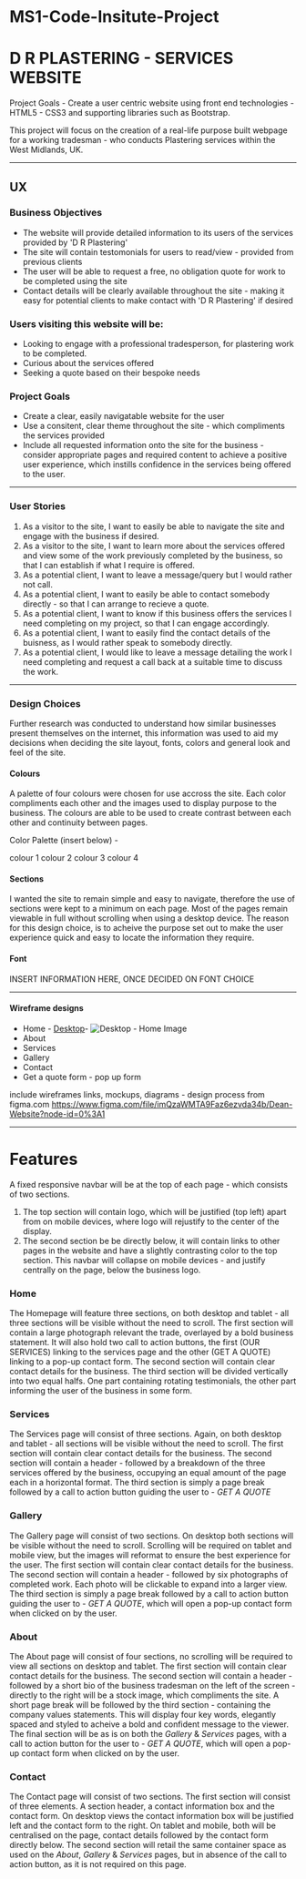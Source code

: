 # MS1-Code-Insitute-Project 
# D R PLASTERING - SERVICES WEBSITE

Project Goals - Create a user centric website using front end technologies - HTML5 - CSS3 and supporting libraries such as Bootstrap.

This project will focus on the creation of a real-life purpose built webpage for a working tradesman - who conducts Plastering services within the West Midlands, UK.

-----

## UX

### Business Objectives

- The website will provide detailed information to its users of the services provided by 'D R Plastering'
- The site will contain testomonials for users to read/view - provided from previous clients
- The user will be able to request a free, no obligation quote for work to be completed using the site
- Contact details will be clearly available throughout the site - making it easy for potential clients to make contact with 'D R Plastering' if desired

### Users visiting this website will be:

- Looking to engage with a professional tradesperson, for plastering work to be completed.
- Curious about the services offered
- Seeking a quote based on their bespoke needs

### Project Goals

- Create a clear, easily navigatable website for the user
- Use a consitent, clear theme throughout the site - which compliments the services provided
- Include all requested information onto the site for the business - consider appropriate pages and required content to achieve a positive user experience, which instills confidence in the services being offered to the user.

-----

### User Stories

1. As a visitor to the site, I want to easily be able to navigate the site and engage with the business if desired.
2. As a visitor to the site, I want to learn more about the services offered and view some of the work previously completed by the business, so that I can establish if what I require is offered.
3. As a potential client, I want to leave a message/query but I would rather not call.
4. As a potential client, I want to easily be able to contact somebody directly - so that I can arrange to recieve a quote.
5. As a potential client, I want to know if this business offers the services I need completing on my project, so that I can engage accordingly.
6. As a potential client, I want to easily find the contact details of the buisness, as I would rather speak to somebody directly.
7. As a potential client, I would like to leave a message detailing the work I need completing and request a call back at a suitable time to discuss the work.

-----

### Design Choices

Further research was conducted to understand how similar businesses present themselves on the internet, this information was used to aid my decisions when deciding the site layout, fonts, colors and general look and feel of the site.

#### Colours

A palette of four colours were chosen for use accross the site. Each color compliments each other and the images used to display purpose to the business. The colours are able to be used to create contrast between each other and continuity between pages.

Color Palette (insert below) - 

colour 1
colour 2
colour 3
colour 4

#### Sections

I wanted the site to remain simple and easy to navigate, therefore the use of sections were kept to a minimum on each page. Most of the pages remain viewable in full without scrolling when using a desktop device. The reason for this design choice, is to acheive the purpose set out to make the user experience quick and easy to locate the information they require.

#### Font

INSERT INFORMATION HERE, ONCE DECIDED ON FONT CHOICE

-----

#### Wireframe designs

- Home  - [Desktop](https://ibb.co/27K6Jd9)- ![Desktop - Home Image](https://i.ibb.co/27K6Jd9/Screen-Shot-2020-10-27-at-09-16-11.png "Desktop - Home Page")
- About
- Services
- Gallery
- Contact
- Get a quote form - pop up form

include wireframes links, mockups, diagrams - design process from figma.com  https://www.figma.com/file/imQzaWMTA9Faz6ezvda34b/Dean-Website?node-id=0%3A1

-----

# Features

A fixed responsive navbar will be at the top of each page - which consists of two sections. 
1. The top section will contain logo, which will be justified (top left) apart from on mobile devices, where logo will rejustify to the center of the display.
2. The second section be be directly below, it will contain links to other pages in the website and have a slightly contrasting color to the top section. This navbar will collapse on mobile devices - and justify centrally on the page, below the business logo.

### Home

The Homepage will feature three sections, on both desktop and tablet - all three sections will be visible without the need to scroll. The first section will contain a large photograph relevant the trade, overlayed by a bold business statement. It will also hold two call to action buttons, the first (OUR SERVICES) linking to the services page and the other (GET A QUOTE) linking to a pop-up contact form.
The second section will contain clear contact details for the business.
The third section will be divided vertically into two equal halfs. One part containing rotating testimonials, the other part informing the user of the business in some form.

### Services

The Services page will consist of three sections. Again, on both desktop and tablet - all sections will be visible without the need to scroll. The first section will contain clear contact details for the business. The second section will contain a header - followed by a breakdown of the three services offered by the business, occupying an equal amount of the page each in a horizontal format. The third section is simply a page break followed by a call to action button guiding the user to - *GET A QUOTE*

### Gallery

The Gallery page will consist of two sections. On desktop both sections will be visible without the need to scroll. Scrolling will be required on tablet and mobile view, but the images will reformat to ensure the best experience for the user. The first section will contain clear contact details for the business. The second section will contain a header - followed by six photographs of completed work. Each photo will be clickable to expand into a larger view. The third section is simply a page break followed by a call to action button guiding the user to - *GET A QUOTE*, which will open a pop-up contact form when clicked on by the user.

### About

The About page will consist of four sections, no scrolling will be required to view all sections on desktop and tablet. The first section will contain clear contact details for the business. The second section will contain a header - followed by a short bio of the business tradesman on the left of the screen - directly to the right will be a stock image, which compliments the site. A short page break will be followed by the third section - containing the company values statements. This will display four key words, elegantly spaced and styled to acheive a bold and confident message to the viewer. The final section will be as is on both the *Gallery* & *Services* pages, with a call to action button for the user to - *GET A QUOTE*, which will open a pop-up contact form when clicked on by the user.

### Contact

The Contact page will consist of two sections. The first section will consist of three elements. A section header, a contact information box and the contact form. On desktop views the contact information box will be justified left and the contact form to the right. On tablet and mobile, both will be centralised on the page, contact details followed by the contact form directly below. The second section will retail the same container space as used on the *About*, *Gallery* & *Services* pages, but in absence of the call to action button, as it is not required on this page.
